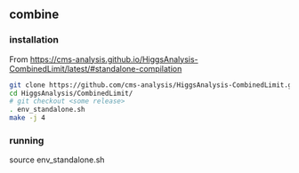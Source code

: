 
## combine
### installation
From https://cms-analysis.github.io/HiggsAnalysis-CombinedLimit/latest/#standalone-compilation

```bash
git clone https://github.com/cms-analysis/HiggsAnalysis-CombinedLimit.git HiggsAnalysis/CombinedLimit
cd HiggsAnalysis/CombinedLimit/ 
# git checkout <some release>
. env_standalone.sh
make -j 4
```

### running
source env_standalone.sh

